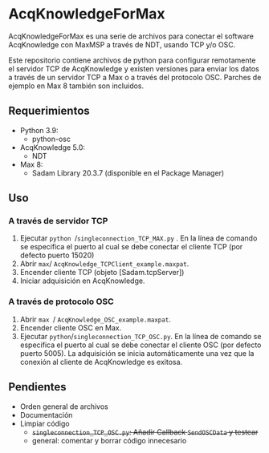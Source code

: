 # AcqKnowledgeForMax

AcqKnowledgeForMax es una serie de archivos para conectar el software AcqKnowledge con MaxMSP a través de NDT, usando TCP y/o OSC.

Este repositorio contiene archivos de python para configurar remotamente el servidor TCP de AcqKnowledge y existen versiones para enviar los datos a través de un servidor TCP a Max o a través del protocolo OSC. Parches de ejemplo en Max 8 también son incluidos.

## Requerimientos

* Python 3.9:
  * python-osc
* AcqKnowledge 5.0:
  * NDT
* Max 8:
  * Sadam Library 20.3.7 (disponible en el Package Manager)

## Uso

###  A través de servidor TCP

1. Ejecutar `python `/`singleconnection_TCP_MAX.py` . En la línea de comando se especifica el puerto al cual se debe conectar el cliente TCP (por defecto puerto 15020)
2. Abrir `max`/ `AcqKnowledge_TCPClient_example.maxpat`.
3. Encender cliente TCP (objeto [Sadam.tcpServer])
4. Iniciar adquisición en AcqKnowledge.

### A través de protocolo OSC

1. Abrir `max `/ `AcqKnowledge_OSC_example.maxpat`.
2. Encender cliente OSC en Max.
3. Ejecutar `python`/`singleconnection_TCP_OSC.py`. En la línea de comando se especifica el puerto al cual se debe conectar el cliente OSC (por defecto puerto 5005). La adquisición se inicia automáticamente una vez que la conexión al cliente de AcqKnowledge es exitosa.



## Pendientes

* Orden general de archivos
* Documentación
* Limpiar código
  * ~~`singleconnection_TCP_OSC.py`: Añadir Callback `SendOSCData` y testear~~
  * general: comentar y borrar código innecesario
